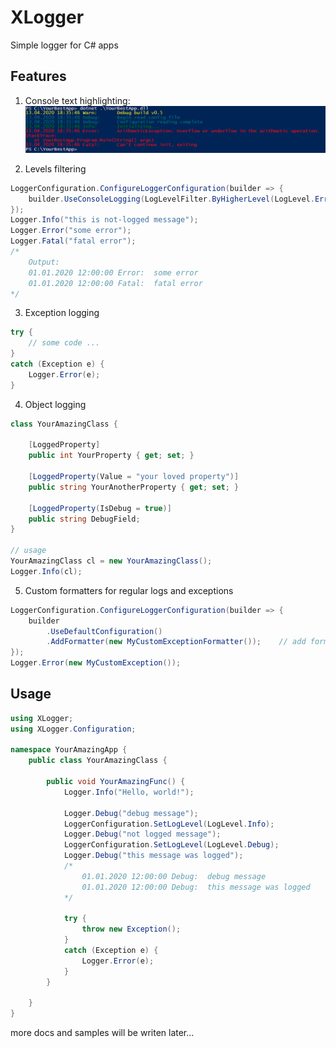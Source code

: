 # XLogger
Simple logger for C# apps

## Features
1. Console text highlighting:
![](/Doc/Readme/feature1.png)

2. Levels filtering
```c#
LoggerConfiguration.ConfigureLoggerConfiguration(builder => {
	builder.UseConsoleLogging(LogLevelFilter.ByHigherLevel(LogLevel.Error));
});
Logger.Info("this is not-logged message");
Logger.Error("some error");
Logger.Fatal("fatal error");
/*
	Output:
	01.01.2020 12:00:00 Error:	some error
	01.01.2020 12:00:00 Fatal:	fatal error
*/
```

3. Exception logging
```c#
try {
	// some code ...
}
catch (Exception e) {
	Logger.Error(e);
}
```

4. Object logging
```c#
class YourAmazingClass {

	[LoggedProperty]
	public int YourProperty { get; set; }
	
	[LoggedProperty(Value = "your loved property")]
	public string YourAnotherProperty { get; set; }
	
	[LoggedProperty(IsDebug = true)]
	public string DebugField;
}

// usage
YourAmazingClass cl = new YourAmazingClass();
Logger.Info(cl);

```

5. Custom formatters for regular logs and exceptions
```c#
LoggerConfiguration.ConfigureLoggerConfiguration(builder => {
	builder
		.UseDefaultConfiguration()
		.AddFormatter(new MyCustomExceptionFormatter());	// add formatter for MyCustomException
});
Logger.Error(new MyCustomException());
```

## Usage
```c#
using XLogger;
using XLogger.Configuration;

namespace YourAmazingApp {
	public class YourAmazingClass {
	
		public void YourAmazingFunc() {
			Logger.Info("Hello, world!");

			Logger.Debug("debug message");
			LoggerConfiguration.SetLogLevel(LogLevel.Info);
			Logger.Debug("not logged message");
			LoggerConfiguration.SetLogLevel(LogLevel.Debug);
			Logger.Debug("this message was logged");
			/*
				01.01.2020 12:00:00 Debug:	debug message
				01.01.2020 12:00:00 Debug:	this message was logged
			*/
			
			try {
				throw new Exception();
			}
			catch (Exception e) {
				Logger.Error(e);
			}
		}
	
	}
}
```
more docs and samples will be writen later...